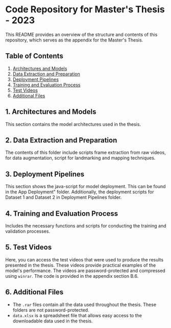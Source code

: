 # Code Repository for Master's Thesis - 2023

This README provides an overview of the structure and contents of this repository, which serves as the appendix for the Master's Thesis.

## Table of Contents

1. [Architectures and Models](https://github.com/abb94/code_appendices/tree/main/Architectures%20of%20models)
2. [Data Extraction and Preparation](https://github.com/abb94/code_appendices/tree/main/Data%20extraction%20and%20preparation)
3. [Deployment Pipelines](https://github.com/abb94/code_appendices/tree/main/Deployment%20pipelines)
4. [Training and Evaluation Process](https://github.com/abb94/code_appendices/tree/main/Training%20and%20evaluation%20process)
5. [Test Videos](https://github.com/abb94/code_appendices/tree/main/test%20videos)
6. [Additional Files](#additional-files)

## 1. Architectures and Models
This section contains the model architectures used in the thesis. 

## 2. Data Extraction and Preparation
The contents of this folder include scripts frame extraction from raw videos, for data augmentation, script for landmarking and mapping techniques. 


## 3. Deployment Pipelines
This section shows the java-script for model deployment. This can be found in the App Deployment" folder. 
Additionally, the deployment scripts for Dataset 1 and Dataset 2 in Deployment Pipelines folder. 

## 4. Training and Evaluation Process
Includes the necessary functions and scripts for conducting the training and validation processes.

## 5. Test Videos
Here, you can access the test videos that were used to produce the results presented in the thesis. These videos provide practical examples of the model's performance. The videos are password-protected and compressed using `winrar`. The code is provided in the appendix section B.6. 

## 6. Additional Files
- The `.rar` files contain all the data used throughout the thesis. These folders are not password-protected. 
- `data.xlsx` is a spreadsheet file that allows easy access to the downloadable data used in the thesis.
